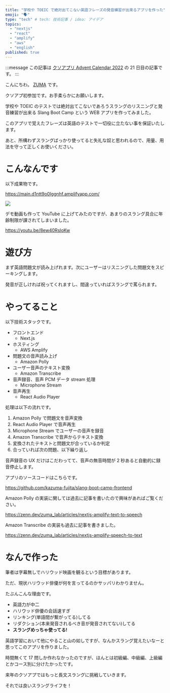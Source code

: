 ```yaml
---
title: "学校や TOEIC で絶対出てこない英語フレーズの発音練習が出来るアプリを作った"
emoji: "🗣️"
type: "tech" # tech: 技術記事 / idea: アイデア
topics:
  - "nextjs"
  - "react"
  - "amplify"
  - "aws"
  - "english"
published: true
---
```


:::message
この記事は [クソアプリ Advent Calendar 2022](https://qiita.com/advent-calendar/2022/kuso-app) の 21 日目の記事です。
:::

こんにちわ。 [ZUMA](https://twitter.com/zuma_lab) です。

クソアプ初参加です。お手柔らかにお願いします。

学校や TOEIC のテストでは絶対出てこないであろうスラングのリスニングと発音練習が出来る Slang Boot Camp という WEB アプリを作ってみました。

このアプリで覚えたフレーズは英語のテストで一切役に立たない事を保証いたします。

あと、所構わずスラングばっかり使ってると失礼な奴と思われるので、用量、用法を守って正しくお使いください。

# こんなんです

以下成果物です。

https://main.d1ntt9o0lggnhf.amplifyapp.com/

[![](https://storage.googleapis.com/zenn-user-upload/a6f607816db7-20221223.png)](https://main.d1ntt9o0lggnhf.amplifyapp.com/)

デモ動画も作って YouTube に上げてみたのですが、あまりのスラング具合に年齢制限が課されてしまいました。

https://youtu.be/8ew40RsloKw

# 遊び方

まず英語問題文が読み上げれます。次にユーザーはリスニングした問題文をスピーキングします。

発音が正しければ祝ってくれますし、間違っていればスラングで罵られます。

# やってること

以下技術スタックです。

- フロントエンド
  - Next.js
- ホスティング
  - AWS Amplify
- 問題文の音声読み上げ
  - Amazon Polly
- ユーザー音声のテキスト変換
  - Amazon Transcribe
- 音声録音、音声 PCM データ stream 処理
  - Microphone Stream
- 音声再生
  - React Audio Player

処理は以下の流れです。

1. Amazon Polly で問題文を音声変換
1. React Audio Player で音声再生
1. Microphone Stream でユーザーの音声を録音
1. Amazon Transcribe で音声からテキスト変換
1. 変換されたテキストと問題文が合っているか判定
1. 合っていれば次の問題、以下繰り返し

音声録音の UX だけはこだわってて、音声の無音時間が 2 秒あると自動的に録音停止します。

アプリのソースコードはこちらです。

https://github.com/kazuma-fujita/slang-boot-camp-frontend

Amazon Polly の実装に関しては過去に記事を書いたので興味があればご覧ください。

https://zenn.dev/zuma_lab/articles/nextjs-amplify-text-to-speech

Amazon Transcribe の実装も過去に記事を書きました。

https://zenn.dev/zuma_lab/articles/nextjs-amplify-speech-to-text

# なんで作った

筆者は字幕無しでハリウッド映画を観るという目標があります。

ただ、現状ハリウッド俳優が何を言ってるのかサッパリわかりません。

たぶんこんな理由です。

- 英語力が中二
- ハリウッド俳優の会話速すぎ
- リンキング(単語間が繋がってる)してる
- リダクション(本来発音されるべき音が発音されてない)してる
- **スラングめっちゃ使ってる!**

英語学習において他にやること山の如しですが、なんかスラング覚えたいなーと思ってこのアプリを作りました。

時間無くて 17 問しか作れなかったのですが、ほんとは初級編、中級編、上級編とかコース別に分けたかったです。

来年のクソアプではもっと長文スラングに挑戦していきます。

それでは良いスラングライフを！
